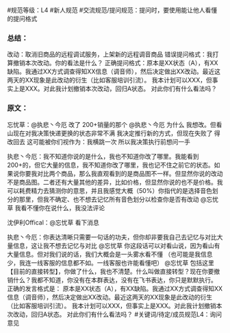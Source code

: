 #规范等级：L4 
#新人规范
#交流规范/提问规范：提问时，要使用能让他人看懂的提问格式
### 总结：
改动：取消旧商品的远程调试服务，上架新的远程调音商品
错误提问格式：我打算撤销本次改动。你的看法是什么？
正确提问格式：原本是XX状态（A），有XX缺陷。我通过XX方式调查得知XX信息（调音师），然后决定做出XX改动。最近这两天的XX现象是此改动的衍生（比如客服培训引流）。
我本计划可以XXX，但事实上是XXX。对此我计划撤销本次改动，回归A状态。
对此你们有什么看法吗？

### 原文：
忘忧草：@执悲丶今厄 改了
200+销量的那个
@执悲丶今厄 为什么
我想改。但看山现在对我决策快递更换的状态非常不满
我决定推行新的方式，但现在失败了
得改回去
这可能被你们视作为：我横跳一次
所以我决策执行前想问一手

执悲丶今厄：我不知道你说的是什么，我也不知道你改了哪里。我能看到200+的，但它大量的信息，我不知道你改了哪里，我也记不住之前它的状态。如果说你要我对比两个商品，那么我直观看到的是商品图不一样。但显然你说的改动不是商品图。二者还有大量其他的差异，比如价格，但显然你说的也不是价格。我可以耗费精力去猜测你的意思，并且我感觉大概（50%）你指代的是选择音色划分的那里，但我不确定、也不想去记忆所有音色划分以检查你是否有改动
@忘忧草 我看不懂你在说什么，我没法评论

沈伊利Offical：@忘忧草 看下消息

执悲丶今厄：你表达清晰只需要一句话的功夫，但你却非要我自己去记忆与对比大量信息，这让我不想去记忆与对比
@忘忧草 你这段话可以对看山说，因为看山有大量信息。但对我们说的话，我们大概会是一头雾水看不懂
（也可能是我信息少，我连一线客服的信息都不如。一线客服也许能看懂吧）
@忘忧草 包括这里【目前的直接转型】，你做了什么，我也不清楚。什么叫做直接转型？现在你要撤销什么？我都不知道，你没有在本群表达，没有在飞书表达，你只是默默执行。
正确的发言格式是：
原本是XX状态（A），有XX缺陷。我通过XX方式调查得知XX信息（调音师），然后决定做出XX改动。最近这两天的XX现象是此改动的衍生（比如客服培训引流）。
我本计划可以XXX，但事实上是XXX。对此我计划撤销本次改动，回归A状态。
对此你们有什么看法吗？
#关键词/待定/成员规范L4：询问意见